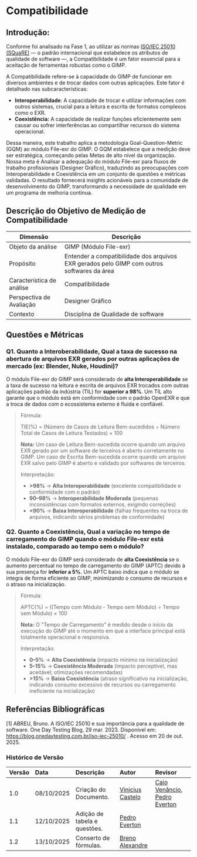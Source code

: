 # Compatibilidade

## Introdução:

Conforme foi analisado na Fase 1, ao utilizar as normas [ISO/IEC 25010 (SQuaRE)](https://blog.onedaytesting.com.br/iso-iec-25010/) — o padrão internacional que estabelece os atributos de qualidade de software —, a Compatibilidade é um fator essencial para a aceitação de ferramentas robustas como o GIMP.

A Compatibilidade refere-se à capacidade do GIMP de funcionar em diversos ambientes e de trocar dados com outras aplicações. Este fator é detalhado nas subcaracterísticas:

- **Interoperabilidade**: A capacidade de trocar e utilizar informações com outros sistemas, crucial para a leitura e escrita de formatos complexos como o EXR.
- **Coexistência:** A capacidade de realizar funções eficientemente sem causar ou sofrer interferências ao compartilhar recursos do sistema operacional.

Dessa maneira, este trabalho aplica a metodologia Goal-Question-Metric (GQM) ao módulo File-exr do GIMP. O GQM estabelece que a medição deve ser estratégica, começando pelas Metas de alto nível da organização. Nossa meta é Analisar a adequação do módulo File-exr para fluxos de trabalho profissionais (Designer Gráfico), traduzindo as preocupações com Interoperabilidade e Coexistência em um conjunto de questões e métricas validadas. O resultado fornecerá insights acionáveis para a comunidade de desenvolvimento do GIMP, transformando a necessidade de qualidade em um programa de melhoria contínua.


## Descrição do Objetivo de Medição de Compatibilidade

|        Dimensão           |                   Descrição                     |
|---------------------------|-------------------------------------------------|
| Objeto da análise         | GIMP (Módulo File-exr)                          |
| Propósito                 | Entender a compatibilidade dos arquivos EXR gerados pelo GIMP com outros softwares da área |
| Característica de análise | Compatibilidade                                  | 
| Perspectiva de Avaliação  | Designer Gráfico                                |
| Contexto                  | Disciplina de Qualidade de software             |

## Questões e Métricas

### Q1. Quanto a Interoberabilidade, Qual a taxa de sucesso na abertura de arquivos EXR gerados por outras aplicações de mercado (ex: Blender, Nuke, Houdini)?

O módulo File-exr do GIMP será considerado de **alta Interoperabilidade** se a taxa de sucesso na leitura e escrita de arquivos EXR trocados com outras aplicações padrão da indústria (TIL) for **superior a 98%**. Um TIL alto garante que o módulo está em conformidade com o padrão OpenEXR e que a troca de dados com o ecossistema externo é fluida e confiável.

> Fórmula:
>
> TIE(%) = (Número de Casos de Leitura Bem-sucedidos ÷ Número Total de Casos de Leitura Testados) × 100
>
> **Nota:** Um caso de Leitura Bem-sucedida ocorre quando um arquivo EXR gerado por um software de terceiros é aberto corretamente no GIMP. Um caso de Escrita Bem-sucedida ocorre quando um arquivo EXR salvo pelo GIMP é aberto e validado por softwares de terceiros.
>
> Interpretação:
>
> - **>98%** → **Alta Interoperabilidade** (excelente compatibilidade e conformidade com o padrão)
> - **90–98%** → **Interoperabilidade Moderada** (pequenas inconsistências com formatos externos, exigindo correções)
> - **<90%** → **Baixa Interoperabilidade** (falhas frequentes na troca de arquivos, indicando sérios problemas de conformidade)

### Q2. Quanto a Coexistência, Qual a variação no tempo de carregamento do GIMP quando o módulo File-exr está instalado, comparado ao tempo sem o módulo?

O módulo File-exr do GIMP será considerado de **alta Coexistência** se o aumento percentual no tempo de carregamento do GIMP (APTC) devido à sua presença for **inferior a 5%**. Um APTC baixo indica que o módulo se integra de forma eficiente ao GIMP, minimizando o consumo de recursos e o atraso na inicialização.

> Fórmula:
>
> APTC(%) = ((Tempo com Módulo - Tempo sem Módulo) ÷ Tempo sem Módulo) × 100
>
> **Nota:** O "Tempo de Carregamento" é medido desde o início da execução do GIMP até o momento em que a interface principal está totalmente operacional e responsiva.
>
> Interpretação:
>
> - **0–5%** → **Alta Coexistência** (impacto mínimo na inicialização)
> - **5–15%** → **Coexistência Moderada** (impacto perceptível, mas aceitável; otimizações recomendadas)
> - **>15%** → **Baixa Coexistência** (atraso significativo na inicialização, indicando consumo excessivo de recursos ou carregamento ineficiente na inicialização)



## Referências Bibliográficas

[1] ABREU, Bruno. A ISO/IEC 25010 e sua importância para a qualidade de software. One Day Testing Blog, 29 mar. 2023. Disponível em: https://blog.onedaytesting.com.br/iso-iec-25010/
. Acesso em 20 de out. 2025.

### **Histórico de Versão**

| Versão | Data       | Descrição                                         | Autor          | Revisor          |
| :----- | :--------- | :------------------------------------------------ | :------------- | :--------------- |
| 1.0    | 08/10/2025 | Criação do Documento. | [Vinicius Castelo](https://github.com/Vini47)     | [Caio Venâncio](https://www.github.com/caio-venancio), [Pedro Everton](https://github.com/pedroeverton217) |
| 1.1    | 12/10/2025 | Adição de tabela e questões. |[Pedro Everton](https://github.com/pedroeverton217) | |
| 1.2   | 13/10/2025 | Conserto de fórmulas.  |[Breno Alexandre](https://github.com/brenoalexandre0) | |
